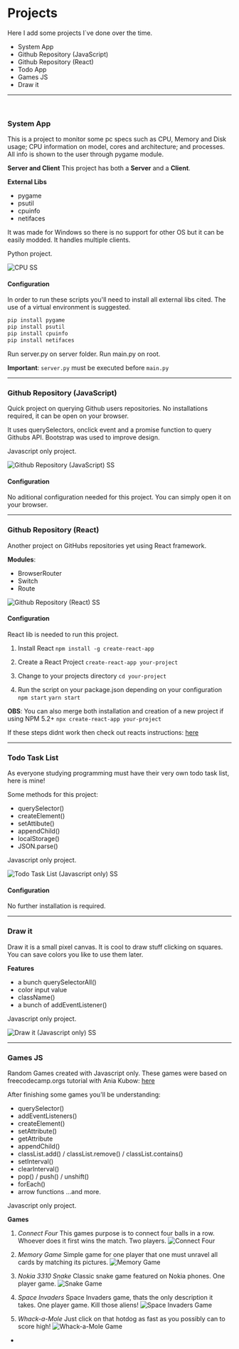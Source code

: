 
# Projects
Here I add some projects I`ve done over the time.

- System App
- Github Repository (JavaScript)
- Github Repository (React)
- Todo App
- Games JS
- Draw it

---

<br>

### System App
 This is a project to monitor some pc specs such as CPU, Memory and Disk usage; CPU information on model, cores and architecture; and processes. All info is shown to the user through pygame module.

**Server and Client**
This project has both a **Server** and a **Client**.

**External Libs**
- pygame
- psutil
- cpuinfo
- netifaces

It was made for Windows so there is no support for other OS but it can be easily modded.
It handles multiple clients.

Python project.

![CPU SS](https://github.com/klaresa/Projects/blob/main/images/cpu-ss.PNG)

#### Configuration

In order to run these scripts you'll need to install all external libs cited.
The use of a virtual environment is suggested.

```python
pip install pygame
pip install psutil
pip install cpuinfo
pip install netifaces
```

Run server.py on server folder.
Run main.py on root.

**Important**:
`server.py` must be executed before `main.py`

---
### Github Repository (JavaScript)

Quick project on querying Github users repositories. No installations required, it can be open on your browser.

It uses querySelectors, onclick event and a promise function to query Githubs API.
Bootstrap was used to improve design.

Javascript only project.

![Github Repository (JavaScript) SS](https://github.com/klaresa/Projects/blob/main/images/gitrepo-js-ss.PNG)


#### Configuration
No aditional configuration needed for this project. You can simply open it on your browser.


---
### Github Repository (React)

Another project on GitHubs repositories yet using React framework.


**Modules**:
- BrowserRouter
- Switch
- Route

![Github Repository (React) SS](https://github.com/klaresa/Projects/blob/main/images/git-repo-ss.PNG)

#### Configuration
React lib is needed to run this project.


1. Install React
`npm install -g create-react-app
`

2. Create a React Project
`create-react-app your-project
`

3. Change to your projects directory
`cd your-project
`

4. Run the script on your package.json depending on your configuration
`npm start`
`yarn start`

**OBS**:
You can also merge both installation and creation of a new project if using NPM 5.2+
`npx create-react-app your-project
`

If these steps didnt work then check out reacts instructions: [here](http://https://reactjs.org/docs/getting-started.html "here")

---

### Todo Task List

As everyone studying programming must have their very own todo task list, here is mine!

Some methods for this project:
- querySelector()
- createElement()
- setAttibute()
- appendChild()
- localStorage()
- JSON.parse()

Javascript only project.


![Todo Task List (Javascript only) SS](https://github.com/klaresa/Projects/blob/main/images/gitrepo-js-ss.PNG)


#### Configuration
No further installation is required.

---

### Draw it

Draw it is a small pixel canvas. It is cool to draw stuff clicking on squares. You can save colors you like to use them later.




**Features**
- a bunch querySelectorAll()
- color input value
- className()
- a bunch of addEventListener()

Javascript only project.

![Draw it (Javascript only) SS](https://github.com/klaresa/Projects/blob/main/images/gitrepo-js-ss.PNG)

---

### Games JS

Random Games created with Javascript only. These games were based on freecodecamp.orgs tutorial with Ania Kubow: [here](https://www.youtube.com/watch?v=lhNdUVh3qCc&t=3522s&ab_channel=freeCodeCamp.org "here")

After finishing some games you'll be understanding:
- querySelector()
- addEventListeners()
- createElement()
- setAttribute()
- getAttribute
- appendChild()
- classList.add() / classList.remove() / classList.contains()
- setInterval()
- clearInterval()
- pop() / push() / unshift()
- forEach()
- arrow functions
...and more.

Javascript only project.


**Games**

1. *Connect Four*
This games purpose is to connect four balls in a row. Whoever does it first wins the match. Two players.
![Connect Four](https://github.com/klaresa/Projects/blob/main/images/connect-four-ss.PNG)


2. *Memory Game*
Simple game for one player that one must unravel all cards by matching its pictures.
![Memory Game](https://github.com/klaresa/Projects/blob/main/images/memory-game-ss.PNG)

3. *Nokia 3310 Snake*
Classic snake game featured on Nokia phones. One player game.
![Snake Game](https://github.com/klaresa/Projects/blob/main/images/snake-game-ss.PNG)

4. *Space Invaders*
Space Invaders game, thats the only description it takes. One player game. Kill those aliens!
![Space Invaders Game](https://github.com/klaresa/Projects/blob/main/images/space-game-ss.PNG)

5. *Whack-a-Mole*
Just click on that hotdog as fast as you possibly can to score high!
![Whack-a-Mole Game](https://github.com/klaresa/Projects/blob/main/images/whack-game-ss.PNG)
-